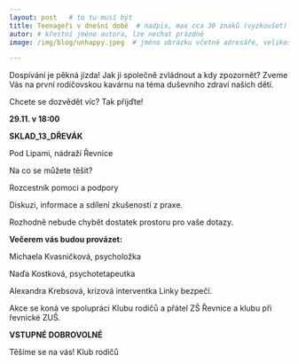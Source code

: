 ```yaml
---
layout: post   # to tu musí být
title: Teenageři v dnešní době  # nadpis, max cca 30 znaků (vyzkoušet)
autor: # křestní jméno autora, lze nechat prázdné
image: /img/blog/unhappy.jpeg  # jméno obrázku včetně adresáře, velikost 900x600

---
```

Dospívání je pěkná jízda! 
Jak ji společně zvládnout a kdy zpozornět? 
Zveme Vás na první rodičovskou kavárnu na téma duševního zdraví našich dětí.

<!--vice-->

Chcete se dozvědět víc? Tak přijďte!




**29.11. v 18:00**

**SKLAD_13_DŘEVÁK** 

Pod Lipami, nádraží Řevnice




Na co se můžete těšit?



Rozcestník pomoci a podpory

Diskuzi, informace a sdílení zkušeností z praxe.

Rozhodně nebude chybět dostatek prostoru pro vaše dotazy.




**Večerem vás budou provázet:**

Michaela Kvasničková, psycholožka

Naďa Kostková, psychotetapeutka

Alexandra Krebsová, krizová interventka Linky bezpečí.





Akce se koná ve spolupráci Klubu rodičů a přátel ZŠ Řevnice a klubu při řevnické ZUŠ.


**VSTUPNÉ DOBROVOLNÉ**


Těšíme se na vás!
Klub rodičů 

<!--quote-->

